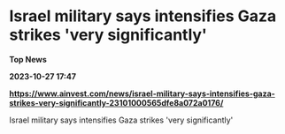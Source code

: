 # Israel military says intensifies Gaza strikes 'very significantly'
**Top News**

**2023-10-27 17:47**

**https://www.ainvest.com/news/israel-military-says-intensifies-gaza-strikes-very-significantly-23101000565dfe8a072a0176/**

Israel military says intensifies Gaza strikes 'very significantly'